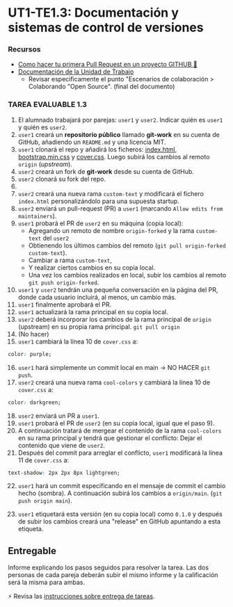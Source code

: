# UT1-TE1.3: Documentación y sistemas de control de versiones

### Recursos
 
- [Como hacer tu primera Pull Request en un proyecto GITHUB 🧱](https://youtu.be/_M8oalUyz10)
- [Documentación de la Unidad de Trabajo](https://sharp-voice-0ff.notion.site/Documentaci-n-y-sistemas-de-control-de-versiones-4f34a299f66d42b1aac4853788a41127)
  - Revisar especificamente el punto "Escenarios de colaboración > Colaborando "Open Source". (final del documento)

### TAREA EVALUABLE 1.3

1. El alumnado trabajará por parejas: `user1` y `user2`. Indicar quién es `user1` y quién es `user2`.
2. `user1` creará un **repositorio público** llamado **git-work** en su cuenta de GitHub, añadiendo un `README.md` y una licencia MIT.
3. `user1` clonará el repo y añadirá los ficheros: [index.html](./files/index.html), [bootstrap.min.css](./files/bootstrap.min.css) y [cover.css](./files/cover.css). Luego subirá los cambios al remoto `origin` (_upstream_).
4. `user2` creará un fork de **git-work** desde su cuenta de GitHub.
5. `user2` clonará su fork del repo.
6.  
7. `user2` creará una nueva rama `custom-text` y modificará el fichero `index.html` personalizándolo para una supuesta startup.
8. `user2` enviará un pull-request (PR) a `user1` (marcando `Allow edits from maintainers`).
9. `user1` probará el PR de `user2` en su máquina (copia local):
   -  Agregando un remoto de nombre `origin-forked` y la rama `custom-text` del `user2`
   -  Obtienendo los últimos cambios del remoto (`git pull origin-forked custom-text`).
   -  Cambiar a rama `custom-text`,
   -  Y realizar ciertos cambios en su copia local.
   -  Una vez los cambios realizados en local, subir los cambios al remoto `git push origin-forked`.
10. `user1` y `user2` tendrán una pequeña conversación en la página del PR, donde cada usuario incluirá, al menos, un cambio más.
11. `user1` finalmente aprobará el PR.
12. `user1` actualizará la rama principal en su copia local.
13. `user2` deberá incorporar los cambios de la rama principal de `origin` (upstream) en su propia rama principal.  `git pull origin`
14. (No hacer)
15. `user1` cambiará la línea 10 de `cover.css` a:

```css
color: purple;
```

16. `user1` hará simplemente un commit local en main → NO HACER `git push`.
17. `user2` creará una nueva rama `cool-colors` y cambiará la línea 10 de `cover.css` a:

```css
color: darkgreen;
```

18. `user2` enviará un PR a `user1`.
19. `user1` probará el PR de `user2` (en su copia local, igual que el paso 9).
20. A continuación tratará de mergear el contenido de la rama `cool-colors` en su rama principal y tendrá que gestionar el conflicto: Dejar el contenido que viene de `user2`.
21. Después del commit para arreglar el conflicto, `user1` modificará la línea 11 de `cover.css` a:

```css
text-shadow: 2px 2px 8px lightgreen;
```

22. `user1` hará un commit especificando en el mensaje de commit el cambio hecho (sombra). A continuación subirá los cambios a `origin/main`. (`git push origin main`).

23. `user1` etiquetará esta versión (en su copia local) como `0.1.0` y después de subir los cambios creará una "release" en GitHub apuntando a esta etiqueta.



## Entregable

Informe explicando los pasos seguidos para resolver la tarea. Las dos personas de cada pareja deberán subir el mismo informe y la calificación será la misma para ambas.

⚡ Revisa las [instrucciones sobre entrega de tareas](../../_info/entrega-tareas-info.md).
